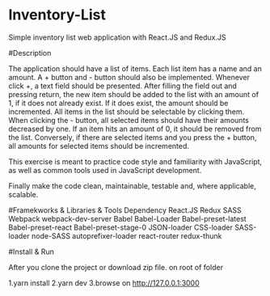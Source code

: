# Inventory-List
Simple inventory list web application with React.JS and Redux.JS

#Description 

The application should have a list of items. 
Each list item has a name and an amount. 
A + button and - button should also be implemented.
Whenever click +, a text field should be presented.
After filling the field out and pressing return, 
the new item should be added to the list with an amount of 1, if it does not already exist. 
If it does exist, the amount should be incremented.
All items in the list should be selectable by clicking them.
When clicking the - button, all selected items should have their amounts decreased by one.
If an item hits an amount of 0, it should be removed from the list. 
Conversely, if there are selected items and you press the + button, 
all amounts for selected items should be incremented.  

This exercise is meant to practice code style and familiarity with JavaScript, 
as well as common tools used in JavaScript development. 

Finally make the code clean, maintainable, testable and, 
where applicable, scalable.


#Framekworks & Libraries & Tools Dependency 
React.JS 
Redux
SASS
Webpack 
webpack-dev-server
Babel
Babel-Loader
Babel-preset-latest
Babel-preset-react
Babel-preset-stage-0
JSON-loader
CSS-loader
SASS-loader
node-SASS
autoprefixer-loader
react-router
redux-thunk


#Install & Run 

After you clone the project or download zip file. on root of folder 

1.yarn install 
2.yarn dev
3.browse on http://127.0.0.1:3000

